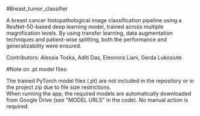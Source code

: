 #Breast_tumor_classifier

A breast cancer histopathological image classification pipeline using a ResNet-50-based deep learning model, trained across multiple magnification levels. By using transfer learning, data augmentation techniques and patient-wise splitting, both the performance and generalizability were ensured.

Contributors: Alessia Toska, Aditi Das, Eleonora Liani, Gerda Lukosiute



#Note on .pt model files:

The trained PyTorch model files (.pt) are not included in the repository or in the project zip due to file size restrictions.  
When running the app, the required models are automatically downloaded from Google Drive (see "MODEL URLS" in the code). No manual action is required.
